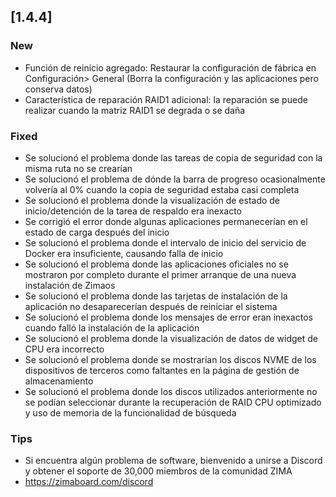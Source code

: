 ## [1.4.4]
### New
- Función de reinicio agregado: Restaurar la configuración de fábrica en Configuración> General (Borra la configuración y las aplicaciones pero conserva datos)
- Característica de reparación RAID1 adicional: la reparación se puede realizar cuando la matriz RAID1 se degrada o se daña
### Fixed
- Se solucionó el problema donde las tareas de copia de seguridad con la misma ruta no se crearían
- Se solucionó el problema de dónde la barra de progreso ocasionalmente volvería al 0% cuando la copia de seguridad estaba casi completa
- Se solucionó el problema donde la visualización de estado de inicio/detención de la tarea de respaldo era inexacto
- Se corrigió el error donde algunas aplicaciones permanecerían en el estado de carga después del inicio
- Se solucionó el problema donde el intervalo de inicio del servicio de Docker era insuficiente, causando falla de inicio
- Se solucionó el problema donde las aplicaciones oficiales no se mostraron por completo durante el primer arranque de una nueva instalación de Zimaos
- Se solucionó el problema donde las tarjetas de instalación de la aplicación no desaparecerían después de reiniciar el sistema
- Se solucionó el problema donde los mensajes de error eran inexactos cuando falló la instalación de la aplicación
- Se solucionó el problema donde la visualización de datos de widget de CPU era incorrecto
- Se solucionó el problema donde se mostrarían los discos NVME de los dispositivos de terceros como faltantes en la página de gestión de almacenamiento
- Se solucionó el problema donde los discos utilizados anteriormente no se podían seleccionar durante la recuperación de RAID
CPU optimizado y uso de memoria de la funcionalidad de búsqueda
### Tips
- Si encuentra algún problema de software, bienvenido a unirse a Discord y obtener el soporte de 30,000 miembros de la comunidad ZIMA
- <a href = "https://zimaboard.com/discord" target = "_ blank" style = "color: azul"> https://zimaboard.com/discord </a>
